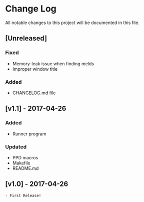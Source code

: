 # Change Log #
All notable changes to this project will be documented in this file.

## [Unreleased] ##
### Fixed
- Memory-leak issue when finding melds
- Improper window title

### Added
- CHANGELOG.md file

## [v1.1] - 2017-04-26 ##
### Added
- Runner program
### Updated
- PPD macros
- Makefile
- README.md

## [v1.0] - 2017-04-26 ##
	- First Release!